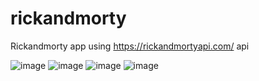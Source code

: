 # rickandmorty
Rickandmorty app using https://rickandmortyapi.com/ api

![image](https://user-images.githubusercontent.com/85016029/153057230-9c08fd00-603d-43cb-ac90-f5f022334d48.png)
![image](https://user-images.githubusercontent.com/85016029/153057248-a5eb33e8-1c55-4d10-86c3-e6925603ab4e.png)
![image](https://user-images.githubusercontent.com/85016029/153057274-78f4c2e5-0d28-4374-a761-556a91f0bc24.png)
![image](https://user-images.githubusercontent.com/85016029/153057317-f5caca17-8bf1-4573-b7ab-b4dbd211cd00.png)
